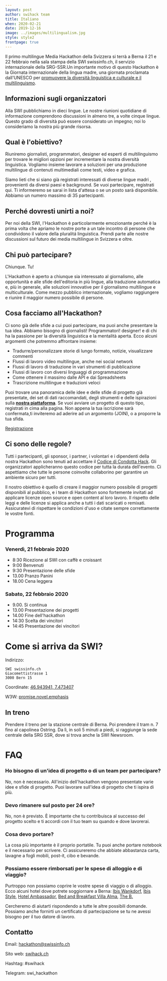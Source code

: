 ```yaml
---
layout: post
author: swihack team
title: Italiano
when: 2020-02-21
date: 2019-12-16
image: ../images/multilingualism.jpg
style: style2
frontpage: true
---
```


Il primo multilingue Media Hackathon della Svizzera si terrà a Berna il 21 e 22 febbraio nella sala stampa della SWI swissinfo.ch, il servizio internazionale della SRG-SSR.Un importante motivo di questo Hackathon è la Giornata internazionale della lingua madre, una giornata proclamata dall'UNESCO per [promuovere la diversità linguistica e culturale e il multilinguismo](https://en.wikipedia.org/wiki/International_Mother_Language_Day).

## Informazioni sugli organizzatori

Alla SWI pubblichiamo in dieci lingue. Le nostre riunioni quotidiane di informazione comprendono discussioni in almeno tre, a volte cinque lingue. Questo grado di diversità può essere considerato un impegno; noi lo consideriamo la nostra più grande risorsa.

## Qual è l'obiettivo?

Riuniremo giornalisti, programmatori, designer ed esperti di multilinguismo per trovare le migliori opzioni per incrementare la nostra diversità linguistica. Vogliamo insieme lavorare a soluzioni per una produzione multilingue di contenuti multimediali come testi, video e grafica.

Siamo lieti che si siano già registrati interessati di diverse lingue madri , provenienti da diversi paesi e background. Se vuoi partecipare, registrati qui. Ti informeremo se sarai in lista d'attesa o se un posto sarà disponibile. Abbiamo un numero massimo di 35 partecipanti.

## Perché dovresti unirti a noi?

Per noi della SWI, l'Hackathon è particolarmente emozionante perché è la prima volta che apriamo le nostre porte a un tale incontro di persone che condividono il valore della pluralitá linguistica. Prendi  parte alle nostre discussioni sul futuro dei media multilingue in Svizzera e oltre.

## Chi può partecipare?

Chiunque. Tu!

L'Hackathon è aperto a chiunque sia interessato al giornalismo, alle opportunità e alle sfide dell'editoria in più lingue, alla traduzione automatica e, più in generale, alle soluzioni innovative per il giornalismo multilingue e multiculturale. Come mezzo pubblico internazionale, vogliamo raggiungere e riunire il maggior numero possibile di persone.

## Cosa facciamo all'Hackathon?

Ci sono già delle sfide a cui puoi partecipare, ma puoi anche presentare la tua idea. Abbiamo bisogno di giornalisti! Programmatori! designer! e di chi ha la passione per la diversità linguistica e la mentalità aperta. Ecco alcuni argomenti che potremmo affrontare insieme:

* Tradurre/personalizzare storie di lungo formato, notizie, visualizzare commenti
* Flussi di lavoro video multilingue, anche nei social network
* Flussi di lavoro di traduzione in vari strumenti di pubblicazione
* Flussi di lavoro con diversi linguaggi di programmazione
* Come ottenere il massimo dalle API e dai Spreadsheets
* Trascrizione multilingue e traduzioni veloci

Puoi trovare una panoramica delle idee e delle sfide di progetto già presentate, dei set di dati raccomandati, degli strumenti e delle ispirazioni sulla **[nostra piattaforma](https://db.schoolofdata.ch/event/4)**. Se vuoi avviare un progetto di questo tipo, registrati in cima alla pagina. Non appena la tua iscrizione sarà confermata,ti inviteremo ad aderire ad un argomento (JOIN), o a proporre la tua sfida.

<a href="https://swissinfo.typeform.com/to/dNwwCQ" class="button">Registrazione</a>

## Ci sono delle regole?
Tutti i partecipanti, gli sponsor, i partner, i volontari e i dipendenti della nostra Hackathon sono tenuti ad accettare il [Codice di Condotta Hack](https://hackcodeofconduct.org/). Gli organizzatori applicheranno questo codice per tutta la durata dell'evento. Ci aspettiamo che tutte le persone coinvolte collaborino per garantire un ambiente sicuro per tutti.

Il nostro obiettivo è quello di creare il maggior numero possibile di progetti disponibili al pubblico, e i team di Hackathon sono fortemente invitati ad applicare licenze open source e open content al loro lavoro. Il rispetto delle leggi e delle licenze si applica anche a tutti i dati scaricati o remixati. Assicuratevi di rispettare le condizioni d'uso e citate sempre correttamente le vostre fonti.

# Programma

### Venerdì, 21 febbraio 2020

- 8:30 Ricezione al SWI con caffè e croissant
- 9:00 Benvenuti
- 9:30 Presentazione delle sfide
- 13.00 Pranzo Panini
- 18.00 Cena leggera

### Sabato, 22 febbraio 2020

- 9.00. Si continua
- 13.00 Presentazione dei progetti
- 14.00 Fine dell'hackathon
- 14:30 Scelta dei vincitori
- 14:45 Presentazione dei vincitori

# Come si arriva da SWI?

Indirizzo:
```
SWI swissinfo.ch
Giacomettistrasse 1
3000 Bern 15
```

Coordinate: [46.943941, 7.473407](https://goo.gl/maps/vxgdVVXrPjxwvVNf6)

W3W: [promise.novel.emphasis](https://w3w.co/promise.novel.emphasis)

## In treno

Prendere il treno per la stazione centrale di Berna. Poi prendere il tram n. 7 fino al capolinea Ostring. Da lì, in soli 5 minuti a piedi, si raggiunge la sede centrale della SRG SSR, dove si trova anche la SWI Newsroom.

# FAQ

### Ho bisogno di un'idea di progetto o di un team per partecipare?

No, non è necessario. All'inizio dell'hackathon vengono presentate varie idee e sfide di progetto. Puoi lavorare sull'idea di progetto che ti ispira di più.

### Devo rimanere sul posto per 24 ore?

No, non è previsto. È importante che tu contribuisca al successo del progetto scelto e ti accordi con il tuo team su quando e dove lavorerai.

### Cosa devo portare?

La cosa più importante è il proprio portatile. Tu puoi anche portare notebook e il necessario per scrivere. Ci assicureremo che abbiate abbastanza carta, lavagne a fogli mobili, post-it, cibo e bevande.

### Possiamo essere rimborsati per le spese di alloggio e di viaggio?

Purtroppo non possiamo coprire le vostre spese di viaggio o di alloggio. Ecco alcuni hotel dove potrete soggiornare a Berna: [Ibis Wankdorf](https://all.accor.com/hotel/5007/index.de.shtml?dateIn%3D%26nights%3D%26compositions%3D1%26stayplus%3Dfalse%23origin%3Dibis), [Ibis Style](https://all.accor.com/ssr/app/ibis/hotels/bern-switzerland/ase-ibs/index.de.shtml?compositions%3D1%26stayplus%3Dfalse%26order_hotels_by%3DRECOMMENDATION%26utm_term%3Dmar%26gclid%3DCj0KCQiA89zvBRDoARIsAOIePbDEGjRJAWw7bq793qz0a8RknzbZyL0qPlyXEXGoRnSw9xQ3raqIocQaAsrUEALw_wcB%26utm_campaign%3Dppc-ibs-mar-goo-ch-de-ch-exa-sear-bp%26utm_medium%3Dcpc%26utm_source%3Dgoogle%26utm_content%3Dch-de-CH-V0398), [Hotel Ambassador](https://www.guestreservations.com/hotel-ambassador/booking?gclid%3DCj0KCQiA89zvBRDoARIsAOIePbDKtfrdwYBWtwCqBmowk2oE8P9vi6A4V_P8-0pf_wC_pJrk3vfH5Q0aAkMkEALw_wcB), [Bed and Breakfast Villa Alma](http://bed-breakfast-villa-alma.bern-hotel.com/de/), [The B.](https://www.theb.ch/)

Cercheremo di aiutarti rispondendo a tutte le altre possibili domande. Possiamo anche fornirti un certificato di partecipazione se tu ne avessi bisogno per il tuo datore di lavoro.

## Contatto

Email: [hackathon@swissinfo.ch](mailto:hackathon@swissinfo.ch)

Sito web: [swihack.ch](http://swihack.ch)

Hashtag: #swihack

Telegram: swi_hackathon
